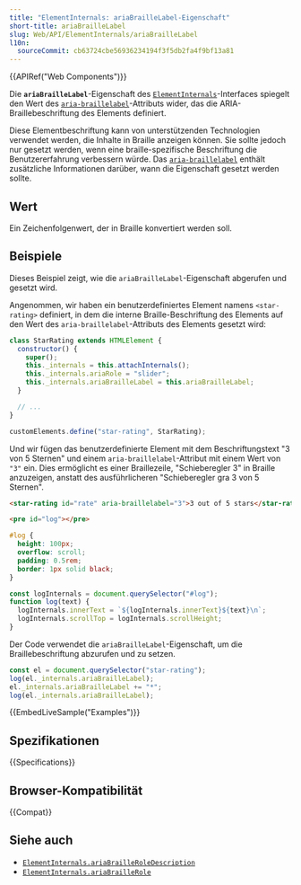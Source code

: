 ```yaml
---
title: "ElementInternals: ariaBrailleLabel-Eigenschaft"
short-title: ariaBrailleLabel
slug: Web/API/ElementInternals/ariaBrailleLabel
l10n:
  sourceCommit: cb63724cbe56936234194f3f5db2fa4f9bf13a81
---
```


{{APIRef("Web Components")}}

Die **`ariaBrailleLabel`**-Eigenschaft des [`ElementInternals`](/de/docs/Web/API/ElementInternals)-Interfaces spiegelt den Wert des [`aria-braillelabel`](/de/docs/Web/Accessibility/ARIA/Reference/Attributes/aria-braillelabel)-Attributs wider, das die ARIA-Braillebeschriftung des Elements definiert.

Diese Elementbeschriftung kann von unterstützenden Technologien verwendet werden, die Inhalte in Braille anzeigen können. Sie sollte jedoch nur gesetzt werden, wenn eine braille-spezifische Beschriftung die Benutzererfahrung verbessern würde.
Das [`aria-braillelabel`](/de/docs/Web/Accessibility/ARIA/Reference/Attributes/aria-braillelabel) enthält zusätzliche Informationen darüber, wann die Eigenschaft gesetzt werden sollte.

## Wert

Ein Zeichenfolgenwert, der in Braille konvertiert werden soll.

## Beispiele

Dieses Beispiel zeigt, wie die `ariaBrailleLabel`-Eigenschaft abgerufen und gesetzt wird.

Angenommen, wir haben ein benutzerdefiniertes Element namens `<star-rating>` definiert, in dem die interne Braille-Beschriftung des Elements auf den Wert des `aria-braillelabel`-Attributs des Elements gesetzt wird:

```js
class StarRating extends HTMLElement {
  constructor() {
    super();
    this._internals = this.attachInternals();
    this._internals.ariaRole = "slider";
    this._internals.ariaBrailleLabel = this.ariaBrailleLabel;
  }

  // ...
}

customElements.define("star-rating", StarRating);
```

Und wir fügen das benutzerdefinierte Element mit dem Beschriftungstext "3 von 5 Sternen" und einem `aria-braillelabel`-Attribut mit einem Wert von `"3"` ein.
Dies ermöglicht es einer Braillezeile, "Schieberegler 3" in Braille anzuzeigen, anstatt des ausführlicheren "Schieberegler gra 3 von 5 Sternen".

```html
<star-rating id="rate" aria-braillelabel="3">3 out of 5 stars</star-rating>
```

```html hidden
<pre id="log"></pre>
```

```css hidden
#log {
  height: 100px;
  overflow: scroll;
  padding: 0.5rem;
  border: 1px solid black;
}
```

```js hidden
const logInternals = document.querySelector("#log");
function log(text) {
  logInternals.innerText = `${logInternals.innerText}${text}\n`;
  logInternals.scrollTop = logInternals.scrollHeight;
}
```

Der Code verwendet die `ariaBrailleLabel`-Eigenschaft, um die Braillebeschriftung abzurufen und zu setzen.

```js
const el = document.querySelector("star-rating");
log(el._internals.ariaBrailleLabel);
el._internals.ariaBrailleLabel += "*";
log(el._internals.ariaBrailleLabel);
```

{{EmbedLiveSample("Examples")}}

## Spezifikationen

{{Specifications}}

## Browser-Kompatibilität

{{Compat}}

## Siehe auch

- [`ElementInternals.ariaBrailleRoleDescription`](/de/docs/Web/API/ElementInternals/ariaBrailleRoleDescription)
- [`ElementInternals.ariaBrailleRole`](/de/docs/Web/API/ElementInternals/ariaBrailleRole)
